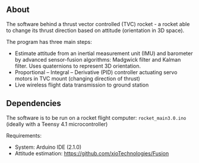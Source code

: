 ## About 
The software behind a thrust vector controlled (TVC) rocket - a rocket able to change its thrust direction based on attitude (orientation in 3D space). 

The program has three main steps: 
* Estimate attitude from an inertial measurement unit (IMU) and barometer by advanced sensor-fusion algorithms: Madgwick filter and Kalman filter. Uses quaternions to represent 3D orientation.
* Proportional – Integral – Derivative (PID) controller actuating servo motors in TVC mount (changing direction of thrust) 
* Live wireless flight data transmission to ground station

## Dependencies
The software is to be run on a rocket flight computer: ```rocket_main3.0.ino```
(ideally with a Teensy 4.1 microcontroller)

Requirements: 
* System: Arduino IDE (2.1.0)
* Attitude estimation: https://github.com/xioTechnologies/Fusion
